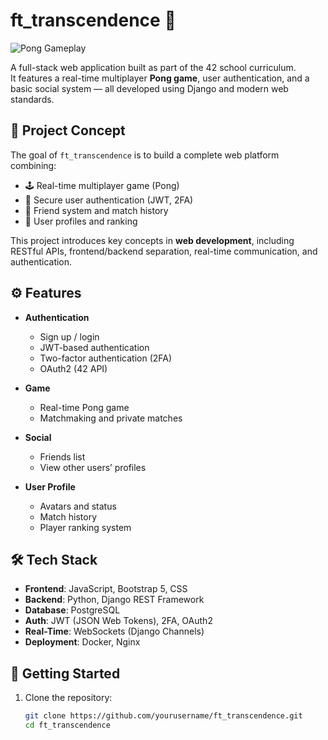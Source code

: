 # ft_transcendence 🏓

![Pong Gameplay](https://upload.wikimedia.org/wikipedia/commons/7/75/Pong-Animated-Game.gif)


A full-stack web application built as part of the 42 school curriculum.  
It features a real-time multiplayer **Pong game**, user authentication, and a basic social system — all developed using Django and modern web standards.

## 🧠 Project Concept

The goal of `ft_transcendence` is to build a complete web platform combining:

- 🕹️ Real-time multiplayer game (Pong)
- 🔐 Secure user authentication (JWT, 2FA)
- 👥 Friend system and match history
- 🧑 User profiles and ranking

This project introduces key concepts in **web development**, including RESTful APIs, frontend/backend separation, real-time communication, and authentication.

## ⚙️ Features

- **Authentication**
  - Sign up / login
  - JWT-based authentication
  - Two-factor authentication (2FA)
  - OAuth2 (42 API)

- **Game**
  - Real-time Pong game
  - Matchmaking and private matches

- **Social**
  - Friends list
  - View other users’ profiles

- **User Profile**
  - Avatars and status
  - Match history
  - Player ranking system

## 🛠 Tech Stack

- **Frontend**: JavaScript, Bootstrap 5, CSS  
- **Backend**: Python, Django REST Framework  
- **Database**: PostgreSQL  
- **Auth**: JWT (JSON Web Tokens), 2FA, OAuth2  
- **Real-Time**: WebSockets (Django Channels)  
- **Deployment**: Docker, Nginx

## 🚀 Getting Started

1. Clone the repository:
   ```bash
   git clone https://github.com/yourusername/ft_transcendence.git
   cd ft_transcendence
